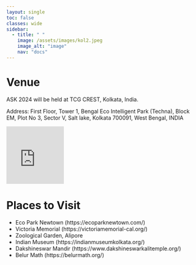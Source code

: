 ```yaml
---
layout: single
toc: false
classes: wide
sidebar:  
  - title: " "   
    image: /assets/images/kol2.jpeg
    image_alt: "image"
    nav: "docs"
---
```


# Venue

ASK 2024 will be held at TCG CREST, Kolkata, India.

Address: First Floor, Tower 1, Bengal Eco Intelligent Park (Techna), Block EM, Plot No 3, Sector V, Salt lake, Kolkata 700091, West Bengal, INDIA 

<iframe src="https://www.google.com/maps/embed?pb=!1m18!1m12!1m3!1d3684.104130622064!2d88.42743449999999!3d22.575208399999998!2m3!1f0!2f0!3f0!3m2!1i1024!2i768!4f13.1!3m3!1m2!1s0x3a0275bb4df8a60f%3A0xa670b71f841df6aa!2sTCG%20CREST!5e0!3m2!1sen!2sin!4v1714122504711!5m2!1sen!2sin" width="150" height="150" style="border:0;" allowfullscreen="" loading="lazy" referrerpolicy="no-referrer-when-downgrade"></iframe> 
<br>

# Places to Visit

<ul>
<li> Eco Park Newtown (https://ecoparknewtown.com/) </li>  
<li> Victoria Memorial (https://victoriamemorial-cal.org/) </li>  
<li> Zoological Garden, Alipore </li>
<li> Indian Museum (https://indianmuseumkolkata.org/) </li>  
<li> Dakshineswar Mandir (https://www.dakshineswarkalitemple.org/) </li>  
<li> Belur Math (https://belurmath.org/) </li>  
</ul>

